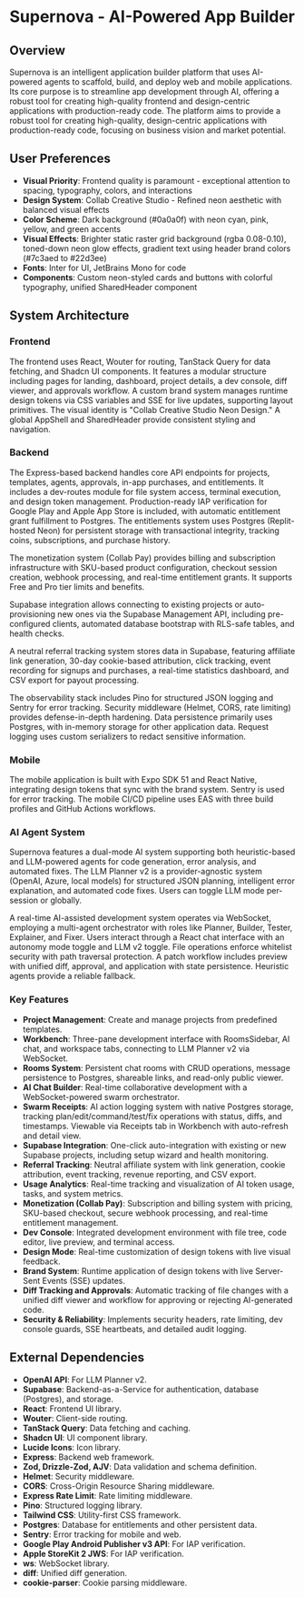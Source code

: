 # Supernova - AI-Powered App Builder

## Overview
Supernova is an intelligent application builder platform that uses AI-powered agents to scaffold, build, and deploy web and mobile applications. Its core purpose is to streamline app development through AI, offering a robust tool for creating high-quality frontend and design-centric applications with production-ready code. The platform aims to provide a robust tool for creating high-quality, design-centric applications with production-ready code, focusing on business vision and market potential.

## User Preferences
- **Visual Priority**: Frontend quality is paramount - exceptional attention to spacing, typography, colors, and interactions
- **Design System**: Collab Creative Studio - Refined neon aesthetic with balanced visual effects
- **Color Scheme**: Dark background (#0a0a0f) with neon cyan, pink, yellow, and green accents
- **Visual Effects**: Brighter static raster grid background (rgba 0.08-0.10), toned-down neon glow effects, gradient text using header brand colors (#7c3aed to #22d3ee)
- **Fonts**: Inter for UI, JetBrains Mono for code
- **Components**: Custom neon-styled cards and buttons with colorful typography, unified SharedHeader component

## System Architecture

### Frontend
The frontend uses React, Wouter for routing, TanStack Query for data fetching, and Shadcn UI components. It features a modular structure including pages for landing, dashboard, project details, a dev console, diff viewer, and approvals workflow. A custom brand system manages runtime design tokens via CSS variables and SSE for live updates, supporting layout primitives. The visual identity is "Collab Creative Studio Neon Design." A global AppShell and SharedHeader provide consistent styling and navigation.

### Backend
The Express-based backend handles core API endpoints for projects, templates, agents, approvals, in-app purchases, and entitlements. It includes a dev-routes module for file system access, terminal execution, and design token management. Production-ready IAP verification for Google Play and Apple App Store is included, with automatic entitlement grant fulfillment to Postgres. The entitlements system uses Postgres (Replit-hosted Neon) for persistent storage with transactional integrity, tracking coins, subscriptions, and purchase history.

The monetization system (Collab Pay) provides billing and subscription infrastructure with SKU-based product configuration, checkout session creation, webhook processing, and real-time entitlement grants. It supports Free and Pro tier limits and benefits.

Supabase integration allows connecting to existing projects or auto-provisioning new ones via the Supabase Management API, including pre-configured clients, automated database bootstrap with RLS-safe tables, and health checks.

A neutral referral tracking system stores data in Supabase, featuring affiliate link generation, 30-day cookie-based attribution, click tracking, event recording for signups and purchases, a real-time statistics dashboard, and CSV export for payout processing.

The observability stack includes Pino for structured JSON logging and Sentry for error tracking. Security middleware (Helmet, CORS, rate limiting) provides defense-in-depth hardening. Data persistence primarily uses Postgres, with in-memory storage for other application data. Request logging uses custom serializers to redact sensitive information.

### Mobile
The mobile application is built with Expo SDK 51 and React Native, integrating design tokens that sync with the brand system. Sentry is used for error tracking. The mobile CI/CD pipeline uses EAS with three build profiles and GitHub Actions workflows.

### AI Agent System
Supernova features a dual-mode AI system supporting both heuristic-based and LLM-powered agents for code generation, error analysis, and automated fixes. The LLM Planner v2 is a provider-agnostic system (OpenAI, Azure, local models) for structured JSON planning, intelligent error explanation, and automated code fixes. Users can toggle LLM mode per-session or globally.

A real-time AI-assisted development system operates via WebSocket, employing a multi-agent orchestrator with roles like Planner, Builder, Tester, Explainer, and Fixer. Users interact through a React chat interface with an autonomy mode toggle and LLM v2 toggle. File operations enforce whitelist security with path traversal protection. A patch workflow includes preview with unified diff, approval, and application with state persistence. Heuristic agents provide a reliable fallback.

### Key Features
- **Project Management**: Create and manage projects from predefined templates.
- **Workbench**: Three-pane development interface with RoomsSidebar, AI chat, and workspace tabs, connecting to LLM Planner v2 via WebSocket.
- **Rooms System**: Persistent chat rooms with CRUD operations, message persistence to Postgres, shareable links, and read-only public viewer.
- **AI Chat Builder**: Real-time collaborative development with a WebSocket-powered swarm orchestrator.
- **Swarm Receipts**: AI action logging system with native Postgres storage, tracking plan/edit/command/test/fix operations with status, diffs, and timestamps. Viewable via Receipts tab in Workbench with auto-refresh and detail view.
- **Supabase Integration**: One-click auto-integration with existing or new Supabase projects, including setup wizard and health monitoring.
- **Referral Tracking**: Neutral affiliate system with link generation, cookie attribution, event tracking, revenue reporting, and CSV export.
- **Usage Analytics**: Real-time tracking and visualization of AI token usage, tasks, and system metrics.
- **Monetization (Collab Pay)**: Subscription and billing system with pricing, SKU-based checkout, secure webhook processing, and real-time entitlement management.
- **Dev Console**: Integrated development environment with file tree, code editor, live preview, and terminal access.
- **Design Mode**: Real-time customization of design tokens with live visual feedback.
- **Brand System**: Runtime application of design tokens with live Server-Sent Events (SSE) updates.
- **Diff Tracking and Approvals**: Automatic tracking of file changes with a unified diff viewer and workflow for approving or rejecting AI-generated code.
- **Security & Reliability**: Implements security headers, rate limiting, dev console guards, SSE heartbeats, and detailed audit logging.

## External Dependencies
- **OpenAI API**: For LLM Planner v2.
- **Supabase**: Backend-as-a-Service for authentication, database (Postgres), and storage.
- **React**: Frontend UI library.
- **Wouter**: Client-side routing.
- **TanStack Query**: Data fetching and caching.
- **Shadcn UI**: UI component library.
- **Lucide Icons**: Icon library.
- **Express**: Backend web framework.
- **Zod, Drizzle-Zod, AJV**: Data validation and schema definition.
- **Helmet**: Security middleware.
- **CORS**: Cross-Origin Resource Sharing middleware.
- **Express Rate Limit**: Rate limiting middleware.
- **Pino**: Structured logging library.
- **Tailwind CSS**: Utility-first CSS framework.
- **Postgres**: Database for entitlements and other persistent data.
- **Sentry**: Error tracking for mobile and web.
- **Google Play Android Publisher v3 API**: For IAP verification.
- **Apple StoreKit 2 JWS**: For IAP verification.
- **ws**: WebSocket library.
- **diff**: Unified diff generation.
- **cookie-parser**: Cookie parsing middleware.
